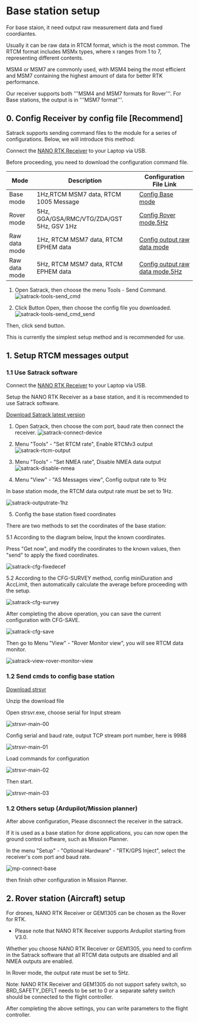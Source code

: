 # Base station setup

For base staion, it need output raw measurement data and fixed coordiantes.

Usually it can be raw data in RTCM format, which is the most common. 
The RTCM format includes MSMx types, where x ranges from 1 to 7, representing different contents. 

MSM4 or MSM7 are commonly used, with MSM4 being the most efficient and MSM7 containing the highest amount of data for better RTK performance.

Our receiver supports both '''MSM4 and MSM7 formats for Rover'''.
For Base stations, the output is in '''MSM7 format'''.

## 0. Config Receiver by config file [Recommend]

Satrack supports sending command files to the module for a series of configurations. Below, we will introduce this method:

Connect the [NANO RTK Receiver](../gnss/rtk_receiver/NANO/nano-rtk-receiver.md) to your Laptop via USB.

Before proceeding, you need to download the configuration command file.

| Mode     | Description | Configuration File Link                                      |
|-------------------------|-------------|-------------------------------------------------------------|
| Base mode        | 1Hz,RTCM MSM7 data, RTCM 1005 Message | [Config Base mode](../assets/config/config_base.cmd)        |
| Rover mode       | 5Hz, GGA/GSA/RMC/VTG/ZDA/GST 5Hz, GSV 1Hz | [Config Rover mode,5Hz](../assets/config/config_rover_5hz.cmd)      |
| Raw data mode    | 1Hz, RTCM MSM7 data, RTCM EPHEM data | [Config output raw data mode](../assets/config/config_raw.cmd) |
| Raw data mode    | 5Hz, RTCM MSM7 data, RTCM EPHEM data | [Config output raw data mode,5Hz](../assets/config/config_raw_5hz.cmd) |



1. Open Satrack, then choose the menu Tools - Send Command.
![satrack-tools-send_cmd](/images/common/send-cmd-file.png)

2. Click Button Open, then choose the config file you downloaded.
![satrack-tools-send_cmd_send](/images/common/send-cmd-file-2.png)

Then, click send button.

This is currently the simplest setup method and is recommended for use.
 
## 1. Setup RTCM messages output

### 1.1 Use Satrack software

Connect the [NANO RTK Receiver](../gnss/rtk_receiver/NANO/nano-rtk-receiver.md) to your Laptop via USB.

Setup the NANO RTK Receiver as a base station, and it is recommended to use Satrack software.

[Download Satrack latest version](../assets/software/satrack_latest.zip)

1. Open Satrack, then choose the com port, baud rate then connect the receiver.
![satrack-connect-device](/images/common/Satrack-connect-device.png)

1. Menu "Tools" - "Set RTCM rate", Enable RTCMv3 output
![satrack-rtcm-output](/images/common/Satrack-rtcm-output.png)

1. Menu "Tools" - "Set NMEA rate", Disable NMEA data output
![satrack-disable-nmea](/images/common/Satrack-disable-nmea.png)

1. Menu "View" - "AS Messages view", Config output rate to 1Hz

In base station mode, the RTCM data output rate must be set to 1Hz.

![satrack-outputrate-1hz](/images/common/satrack-outputrate-1hz.png)
   
5. Config the base station fixed coordinates

There are two methods to set the coordinates of the base station:

5.1 According to the diagram below, Input the known coordinates.

Press "Get now", and modify the coordinates to the known values, then "send" to apply the fixed coordinates.

![satrack-cfg-fixedecef](/images/common/Satrack-cfg-fixedecef.png)
 

5.2 According to the CFG-SURVEY method, config miniDuration and AccLimit, then automatically calculate the average before proceeding with the setup.

![satrack-cfg-survey](/images/common/Satrack-cfg-survey.png)

After completing the above operation, you can save the current configuration with CFG-SAVE.

![satrack-cfg-save](/images/common/Satrack-cfg-save.png)

Then go to Menu "View" - "Rover Monitor view", you will see RTCM data monitor.

![satrack-view-rover-monitor-view](/images/common/Satrack-view-rover-monitor-view.png)


### 1.2 Send cmds to config base station

[Download strsvr](../assets/software/setup-for-NANO.zip)

Unzip the download file



Open strsvr.exe, choose serial for Input stream

![strsvr-main-00](/images/common/Strsvr-main-00.png)

Config serial and baud rate, output TCP stream port number, here is 9988

![strsvr-main-01](/images/common/Strsvr-main-01.png)

Load commands for configuration

![strsvr-main-02](/images/common/Strsvr-main-02.png)

Then start.

![strsvr-main-03](/images/common/Strsvr-main-03.png)


### 1.2 Others setup (Ardupilot/Mission planner) 

After above configuration, Please disconnect the receiver in the satrack.

If it is used as a base station for drone applications, you can now open the ground control software, 
such as Mission Planner. 

In the menu "Setup" - "Optional Hardware" - "RTK/GPS Inject", select the receiver's com port and baud rate.

![mp-connect-base](/images/common/Mp-connect-base.png)

then finish other configuration in Mission Planner.

## 2. Rover station (Aircraft) setup

For drones, NANO RTK Receiver or GEM1305 can be chosen as the Rover for RTK.

* Please note that NANO RTK Receiver supports Ardupilot starting from V3.0.

Whether you choose NANO RTK Receiver or GEM1305, you need to confirm in the Satrack software that all RTCM data outputs are disabled and all NMEA outputs are enabled.

In Rover mode, the output rate must be set to 5Hz.

Note: NANO RTK Receiver and GEM1305 do not support safety switch, so BRD_SAFETY_DEFLT needs to be set to 0 or a separate safety switch should be connected to the flight controller.

After completing the above settings, you can write parameters to the flight controller.

